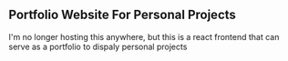 ## Portfolio Website For Personal Projects

I'm no longer hosting this anywhere, but this is a react frontend that can serve as a portfolio to dispaly personal projects 

